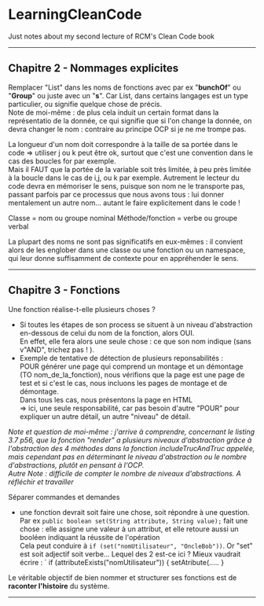 # LearningCleanCode
Just notes about my second lecture of RCM's Clean Code book

***
## Chapitre 2 - Nommages explicites
Remplacer "List" dans les noms de fonctions avec par ex "**bunchOf**" ou "**Group**" ou juste avec un "**s**". Car List, dans certains langages est un type particulier, ou  signifie quelque chose de précis.
<br/>Note de moi-même : de plus cela induit un certain format dans la représentatio de la donnée, ce qui signifie que si l'on change la donnée, on devra changer le nom : contraire au principe OCP si je ne me trompe pas.

La longueur  d'un nom doit correspondre à la taille de sa portée dans le code => utiliser j ou k peut être ok, surtout que c'est une convention dans le cas des boucles for par exemple. 
<br/>Mais il FAUT que la portée de la variable soit très limitée, à peu près limitée à la boucle dans le cas de i,j, ou k par exemple. Autrement le lecteur du code devra en mémoriser le sens, puisque son nom ne le transporte pas, passant parfois par ce processus que nous avons tous : lui donner mentalement un autre nom... autant le faire explicitement dans le code !

Classe = nom ou groupe nominal
Méthode/fonction = verbe ou groupe verbal

La plupart des noms ne sont pas significatifs en eux-mêmes : il convient alors de les englober dans une classe ou une fonction ou un namespace, qui leur donne suffisamment de contexte pour en appréhender le sens.
***
## Chapitre 3 - Fonctions
Une fonction réalise-t-elle plusieurs choses ? <br/>
  - Si toutes les étapes de son process se situent à un niveau d'abstraction en-dessous de celui du nom de la fonction, alors OUI.<br/>
  En effet, elle fera alors une seule chose : ce que son nom indique (sans v"AND", trichez pas ! ).<br/>
  - Exemple de tentative de détection de plusieurs reponsabilités : <br/>
  POUR générer une page qui comprend un montage et un démontage (TO nom_de_la_fonction), nous vérifions que la page est une page de test et si c'est le cas, nous incluons les pages de montage et de démontage.<br/>
  Dans tous les cas, nous présentons la page en HTML<br/>
  => ici, une seule responsabilité, car pas besoin d'autre "POUR" pour expliquer un autre détail, un autre "niveau" de détail.<br/>

_Note et question de moi-même : j'arrive à comprendre, concernant le listing 3.7 p56, que la fonction "render" a plusieurs niveaux d'abstraction grâce à l'abstraction des 4 méthodes dans la fonction includeTrucAndTruc appelée, mais cependant pas en déterminant le niveau d'abstraction ou le nombre d'abstractions, plutôt en pensant à l'OCP.<br/>
Autre Note : difficile de compter le nombre de niveaux d'abstractions. A  réfléchir et travailler_

Séparer commandes et demandes<br/>
  - une fonction devrait soit faire une chose, soit répondre à une question.<br/>
  Par ex `public boolean set(String attribute, String value);` fait une chose : elle assigne une valeur à un attribut, et elle retoure aussi un booléen indiquant la réussite de l'opération<br/>
  Cela peut conduire à `if (set("nomUtilisateur", "OncleBob"))`. Or "set" est soit adjectif soit verbe... Lequel des 2 est-ce ici ?
  Mieux vaudrait écrire :
  `
  if (attributeExists("nomUtilisateur")) {
    setAtribute(.....
  }

Le véritable objectif de bien nommer et structurer ses fonctions est de **raconter l'histoire** du système.

***
